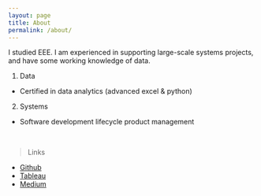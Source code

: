 ```yaml
---
layout: page
title: About
permalink: /about/
---
```

I studied EEE. I am experienced in supporting large-scale systems projects, and have some working knowledge of data.
1. Data
- Certified in data analytics (advanced excel & python)

2. Systems
- Software development lifecycle product management

<br/>

> Links
- [Github](https://github.com/sycsy)
- [Tableau](https://public.tableau.com/app/profile/syvizzes)
- [Medium](https://medium.com/@sycsy)

